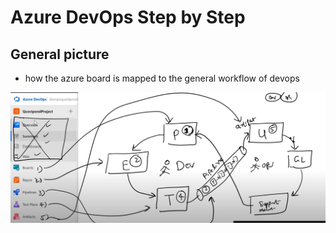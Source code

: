 # Azure DevOps Step by Step


## General picture

- how the azure board is mapped to the general workflow of devops
<img src="/pictures/devops.png" title="general picture of devops"  width="900">
